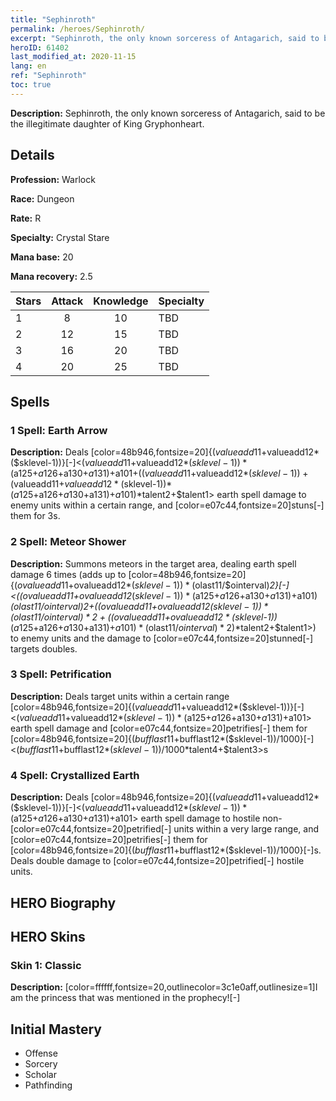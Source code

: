 ```yaml
---
title: "Sephinroth"
permalink: /heroes/Sephinroth/
excerpt: "Sephinroth, the only known sorceress of Antagarich, said to be the illegitimate daughter of King Gryphonheart."
heroID: 61402
last_modified_at: 2020-11-15
lang: en
ref: "Sephinroth"
toc: true
---
```

 **Description:** Sephinroth, the only known sorceress of Antagarich, said to be the illegitimate daughter of King Gryphonheart.
## Details
 **Profession:** Warlock

 **Race:** Dungeon

 **Rate:** R

 **Specialty:** Crystal Stare

 **Mana base:** 20

 **Mana recovery:** 2.5


  | Stars   |     Attack     |    Knowledge   |      Specialty     |
  |---------|:---------------:|:---------------:|--------------------|
  |    1    | 8 | 10 | TBD |
  |    2    | 12 | 15 | TBD |
  |    3    | 16 | 20 | TBD |
  |    4    | 20 | 25 | TBD |

## Spells
### 1 Spell: Earth Arrow
 **Description:** Deals [color=48b946,fontsize=20]{($valueadd11+$valueadd12*($sklevel-1))}[-]<($valueadd11+$valueadd12*($sklevel-1))*($a125+$a126+$a130+$a131)+$a101+(($valueadd11+$valueadd12*($sklevel-1))+($valueadd11+$valueadd12*($sklevel-1))*($a125+$a126+$a130+$a131)+$a101)*$talent2+$talent1> earth spell damage to enemy units within a certain range, and [color=e07c44,fontsize=20]stuns[-] them for 3s.

### 2 Spell: Meteor Shower
 **Description:** Summons meteors in the target area, dealing earth spell damage 6 times (adds up to [color=48b946,fontsize=20]{($ovalueadd11+$ovalueadd12*($sklevel-1))*($olast11/$ointerval)*2}[-]<(($ovalueadd11+$ovalueadd12*($sklevel-1))*($a125+$a126+$a130+$a131)+$a101)*($olast11/$ointerval)*2+(($ovalueadd11+$ovalueadd12*($sklevel-1))*($olast11/$ointerval)*2+(($ovalueadd11+$ovalueadd12*($sklevel-1))*($a125+$a126+$a130+$a131)+$a101)*($olast11/$ointerval)*2)*$talent2+$talent1>) to enemy units and the damage to [color=e07c44,fontsize=20]stunned[-] targets doubles.

### 3 Spell: Petrification
 **Description:** Deals target units within a certain range [color=48b946,fontsize=20]{($valueadd11+$valueadd12*($sklevel-1))}[-]<($valueadd11+$valueadd12*($sklevel-1))*($a125+$a126+$a130+$a131)+$a101> earth spell damage and [color=e07c44,fontsize=20]petrifies[-] them for [color=48b946,fontsize=20]{($bufflast11+$bufflast12*($sklevel-1))/1000}[-]<($bufflast11+$bufflast12*($sklevel-1))/1000*$talent4+$talent3>s

### 4 Spell: Crystallized Earth
 **Description:** Deals [color=48b946,fontsize=20]{($valueadd11+$valueadd12*($sklevel-1))}[-]<($valueadd11+$valueadd12*($sklevel-1))*($a125+$a126+$a130+$a131)+$a101> earth spell damage to hostile non-[color=e07c44,fontsize=20]petrified[-] units within a very large range, and [color=e07c44,fontsize=20]petrifies[-] them for [color=48b946,fontsize=20]{($bufflast11+$bufflast12*($sklevel-1))/1000}[-]s. Deals double damage to [color=e07c44,fontsize=20]petrified[-] hostile units.

## HERO Biography
## HERO Skins
### Skin 1: **Classic**

 **Description:** [color=ffffff,fontsize=20,outlinecolor=3c1e0aff,outlinesize=1]I am the princess that was mentioned in the prophecy![-]


## Initial Mastery
   - Offense
   - Sorcery
   - Scholar
   - Pathfinding

